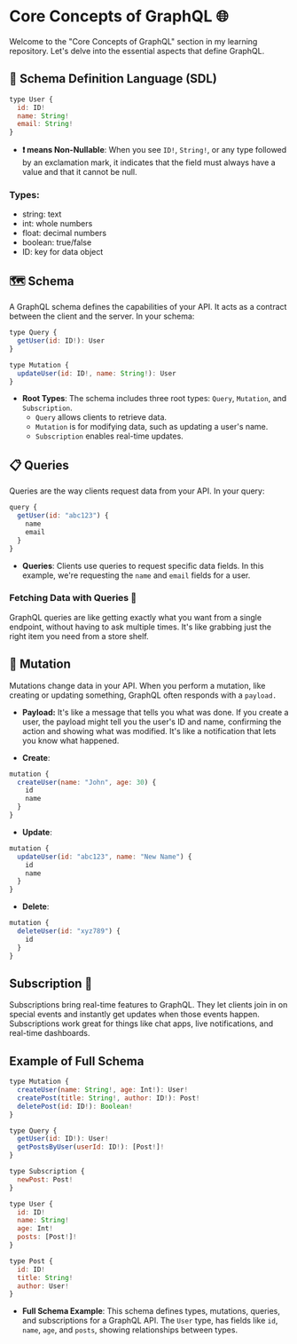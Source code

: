 # Core Concepts of GraphQL 🌐

Welcome to the "Core Concepts of GraphQL" section in my learning repository. Let's delve into the essential aspects that define GraphQL.

## 📜 Schema Definition Language (SDL)

```javascript
type User {
  id: ID!
  name: String!
  email: String!
}
```

- **❗️ means Non-Nullable**: When you see `ID!`, `String!`, or any type followed by an exclamation mark, it indicates that the field must always have a value and that it cannot be null.

### Types:

- string: text
- int: whole numbers
- float: decimal numbers
- boolean: true/false
- ID: key for data object

## 🗺️ Schema

A GraphQL schema defines the capabilities of your API. It acts as a contract between the client and the server. In your schema:

```javascript
type Query {
  getUser(id: ID!): User
}

type Mutation {
  updateUser(id: ID!, name: String!): User
}
```

- **Root Types**: The schema includes three root types: `Query`, `Mutation`, and `Subscription`.
  - `Query` allows clients to retrieve data.
  - `Mutation` is for modifying data, such as updating a user's name.
  - `Subscription` enables real-time updates.

## 📋 Queries

Queries are the way clients request data from your API. In your query:

```javascript
query {
  getUser(id: "abc123") {
    name
    email
  }
}
```

- **Queries**: Clients use queries to request specific data fields. In this example, we're requesting the `name` and `email` fields for a user.

### Fetching Data with Queries 🚀

GraphQL queries are like getting exactly what you want from a single endpoint, without having to ask multiple times. It's like grabbing just the right item you need from a store shelf.

## 🔄 Mutation

Mutations change data in your API. When you perform a mutation, like creating or updating something, GraphQL often responds with a `payload.`

- **Payload:** It's like a message that tells you what was done. If you create a user, the payload might tell you the user's ID and name, confirming the action and showing what was modified. It's like a notification that lets you know what happened.

- **Create**:

```javascript
mutation {
  createUser(name: "John", age: 30) {
    id
    name
  }
}
```

- **Update**:

```javascript
mutation {
  updateUser(id: "abc123", name: "New Name") {
    id
    name
  }
}
```

- **Delete**:

```javascript
mutation {
  deleteUser(id: "xyz789") {
    id
  }
}
```

## Subscription 📡

Subscriptions bring real-time features to GraphQL. They let clients join in on special events and instantly get updates when those events happen. Subscriptions work great for things like chat apps, live notifications, and real-time dashboards.

## Example of Full Schema

```javascript
type Mutation {
  createUser(name: String!, age: Int!): User!
  createPost(title: String!, author: ID!): Post!
  deletePost(id: ID!): Boolean!
}

type Query {
  getUser(id: ID!): User!
  getPostsByUser(userId: ID!): [Post!]!
}

type Subscription {
  newPost: Post!
}

type User {
  id: ID!
  name: String!
  age: Int!
  posts: [Post!]!
}

type Post {
  id: ID!
  title: String!
  author: User!
}
```

- **Full Schema Example**: This schema defines types, mutations, queries, and subscriptions for a GraphQL API. The `User` type, has fields like `id`, `name`, `age`, and `posts`, showing relationships between types.
